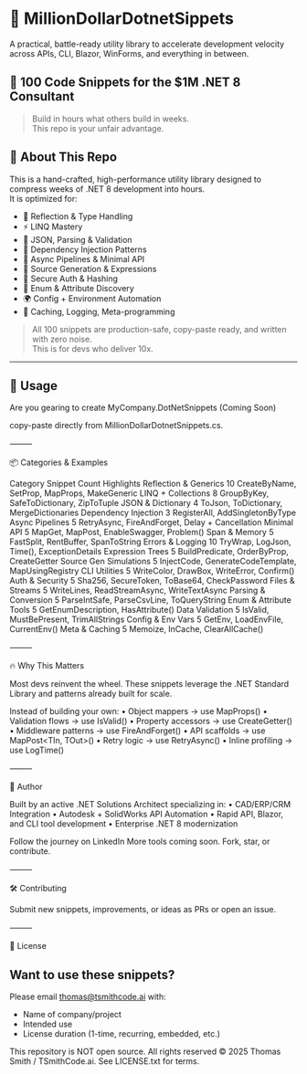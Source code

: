 # 💼 MillionDollarDotnetSippets
A practical, battle-ready utility library to accelerate development velocity across APIs, CLI, Blazor, WinForms, and everything in between.

## 💼 100 Code Snippets for the $1M .NET 8 Consultant

> Build in hours what others build in weeks.  
> This repo is your unfair advantage.

## 🧠 About This Repo

This is a hand-crafted, high-performance utility library designed to compress weeks of .NET 8 development into hours.  
It is optimized for:

- 🔁 Reflection & Type Handling
- ⚡ LINQ Mastery
- 🚀 JSON, Parsing & Validation
- 🧱 Dependency Injection Patterns
- 🧵 Async Pipelines & Minimal API
- 🧬 Source Generation & Expressions
- 🔐 Secure Auth & Hashing
- 🧾 Enum & Attribute Discovery
- 🌍 Config + Environment Automation
- 🧠 Caching, Logging, Meta-programming

> All 100 snippets are production-safe, copy-paste ready, and written with zero noise.  
> This is for devs who deliver 10x.

---

## 🧩 Usage
Are you gearing to create MyCompany.DotNetSnippets (Coming Soon)

copy-paste directly from MillionDollarDotnetSnippets.cs.

⸻

📦 Categories & Examples

Category	Snippet Count	Highlights
Reflection & Generics	10	CreateByName, SetProp, MapProps, MakeGeneric
LINQ + Collections	8	GroupByKey, SafeToDictionary, ZipToTuple
JSON & Dictionary	4	ToJson, ToDictionary, MergeDictionaries
Dependency Injection	3	RegisterAll<T>, AddSingletonByType
Async Pipelines	5	RetryAsync, FireAndForget, Delay + Cancellation
Minimal API	5	MapGet, MapPost, EnableSwagger, Problem()
Span & Memory	5	FastSplit, RentBuffer, SpanToString
Errors & Logging	10	TryWrap, LogJson, Time(), ExceptionDetails
Expression Trees	5	BuildPredicate, OrderByProp, CreateGetter
Source Gen Simulations	5	InjectCode, GenerateCodeTemplate, MapUsingRegistry
CLI Utilities	5	WriteColor, DrawBox, WriteError, Confirm()
Auth & Security	5	Sha256, SecureToken, ToBase64, CheckPassword
Files & Streams	5	WriteLines, ReadStreamAsync, WriteTextAsync
Parsing & Conversion	5	ParseIntSafe, ParseCsvLine, ToQueryString
Enum & Attribute Tools	5	GetEnumDescription, HasAttribute<T>()
Data Validation	5	IsValid, MustBePresent, TrimAllStrings
Config & Env Vars	5	GetEnv, LoadEnvFile, CurrentEnv()
Meta & Caching	5	Memoize, InCache, ClearAllCache()


⸻

🔥 Why This Matters

Most devs reinvent the wheel.
These snippets leverage the .NET Standard Library and patterns already built for scale.

Instead of building your own:
	•	Object mappers → use MapProps()
	•	Validation flows → use IsValid()
	•	Property accessors → use CreateGetter()
	•	Middleware patterns → use FireAndForget()
	•	API scaffolds → use MapPost<TIn, TOut>()
	•	Retry logic → use RetryAsync()
	•	Inline profiling → use LogTime()

⸻

👑 Author

Built by an active .NET Solutions Architect specializing in:
	•	CAD/ERP/CRM Integration
	•	Autodesk + SolidWorks API Automation
	•	Rapid API, Blazor, and CLI tool development
	•	Enterprise .NET 8 modernization

Follow the journey on LinkedIn
More tools coming soon. Fork, star, or contribute.

⸻

🛠️ Contributing

Submit new snippets, improvements, or ideas as PRs or open an issue.

⸻



📜 License
## Want to use these snippets?

Please email thomas@tsmithcode.ai with:
- Name of company/project
- Intended use
- License duration (1-time, recurring, embedded, etc.)

This repository is NOT open source. 
All rights reserved © 2025 Thomas Smith / TSmithCode.ai.
See LICENSE.txt for terms.
